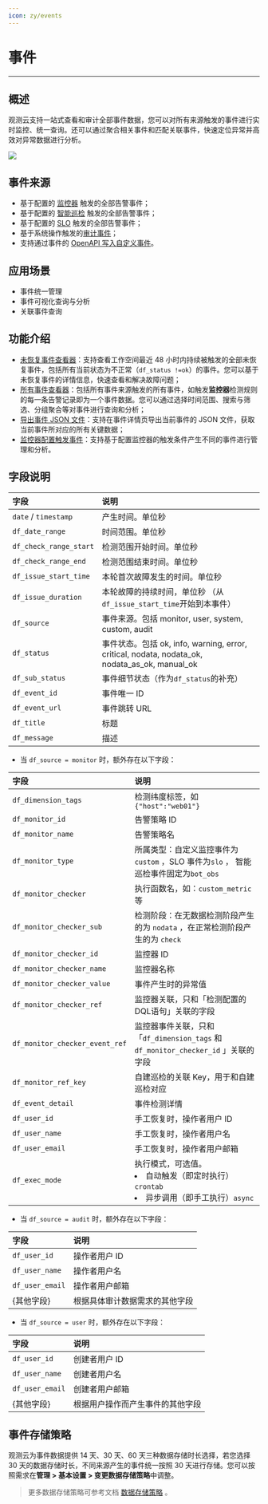 ```yaml
---
icon: zy/events
---
```

# 事件
---

## 概述

观测云支持一站式查看和审计全部事件数据，您可以对所有来源触发的事件进行实时监控、统一查询。还可以通过聚合相关事件和匹配关联事件，快速定位异常并高效对异常数据进行分析。

![](img/4.event_3.gif)

## 事件来源

- 基于配置的 [监控器](../monitoring/monitor/index.md) 触发的全部告警事件；  
- 基于配置的 [智能巡检](../monitoring/bot-obs/index.md) 触发的全部告警事件；  
- 基于配置的 [SLO](../monitoring/slo.md) 触发的全部告警事件；  
- 基于系统操作触发的[审计事件](../management/operation-audit.md)；  
- 支持通过事件的 [OpenAPI 写入自定义事件](../open-api/keyevent/create.md)。

## 应用场景

- 事件统一管理
- 事件可视化查询与分析
- 关联事件查询

## 功能介绍

- [未恢复事件查看器](unrecovered-events.md)：支持查看工作空间最近 48 小时内持续被触发的全部未恢复事件，包括所有当前状态为不正常（`df_status !=ok`）的事件。您可以基于未恢复事件的详情信息，快速查看和解决故障问题；
- [所有事件查看器](event-list.md)：包括所有事件来源触发的所有事件，如触发**监控器**检测规则的每一条告警记录即为一个事件数据。您可以通过选择时间范围、搜索与筛选、分组聚合等对事件进行查询和分析；
- [导出事件 JSON 文件](event-details.md)：支持在事件详情页导出当前事件的 JSON 文件，获取当前事件所对应的所有关键数据；
- [监控器配置触发事件](../monitoring/monitor/index.md)：支持基于配置监控器的触发条件产生不同的事件进行管理和分析。


## 字段说明

| 字段                   | 说明                                                         |
| :--------------------- | :----------------------------------------------------------- |
| `date` / `timestamp`   | 产生时间。单位秒                                             |
| `df_date_range`        | 时间范围。单位秒                                             |
| `df_check_range_start` | 检测范围开始时间。单位秒                                     |
| `df_check_range_end`   | 检测范围结束时间。单位秒                                     |
| `df_issue_start_time`  | 本轮首次故障发生的时间。单位秒                               |
| `df_issue_duration`    | 本轮故障的持续时间，单位秒 （从`df_issue_start_time`开始到本事件） |
| `df_source`            | 事件来源。包括 monitor, user, system, custom, audit          |
| `df_status`            | 事件状态。包括 ok, info, warning, error, critical, nodata, nodata_ok, nodata_as_ok, manual_ok |
| `df_sub_status`        | 事件细节状态（作为`df_status`的补充）                        |
| `df_event_id`          | 事件唯一 ID                                                  |
| `df_event_url`         | 事件跳转 URL                                                 |
| `df_title`             | 标题                                                         |
| `df_message`           | 描述                                                         |


- 当 `df_source = monitor` 时，额外存在以下字段：

| 字段                           | 说明                                                         |
| :----------------------------- | :----------------------------------------------------------- |
| `df_dimension_tags`            | 检测纬度标签，如`{"host":"web01"}`                           |
| `df_monitor_id`                | 告警策略 ID                                                  |
| `df_monitor_name`              | 告警策略名                                                   |
| `df_monitor_type`              | 所属类型：自定义监控事件为`custom` ，SLO 事件为`slo` ， 智能巡检事件固定为`bot_obs` |
| `df_monitor_checker`           | 执行函数名，如：`custom_metric` 等                           |
| `df_monitor_checker_sub`       | 检测阶段：在无数据检测阶段产生的为 `nodata` ，在正常检测阶段产生的为 `check` |
| `df_monitor_checker_id`        | 监控器 ID                                                    |
| `df_monitor_checker_name`      | 监控器名称                                                   |
| `df_monitor_checker_value`     | 事件产生时的异常值                                           |
| `df_monitor_checker_ref`       | 监控器关联，只和「检测配置的DQL语句」关联的字段              |
| `df_monitor_checker_event_ref` | 监控器事件关联，只和 「`df_dimension_tags` 和 `df_monitor_checker_id` 」关联的字段 |
| `df_monitor_ref_key`           | 自建巡检的关联 Key，用于和自建巡检对应                       |
| `df_event_detail`              | 事件检测详情                                                 |
| `df_user_id`                   | 手工恢复时，操作者用户 ID                                    |
| `df_user_name`                 | 手工恢复时，操作者用户名                                     |
| `df_user_email`                | 手工恢复时，操作者用户邮箱                                   |
| `df_exec_mode`                 | 执行模式，可选值。<br><li>自动触发（即定时执行）`crontab` <br><li> 异步调用（即手工执行）`async` |

- 当 `df_source = audit` 时，额外存在以下字段：

| 字段            | 说明                           |
| :-------------- | :----------------------------- |
| `df_user_id`    | 操作者用户 ID                  |
| `df_user_name`  | 操作者用户名                   |
| `df_user_email` | 操作者用户邮箱                 |
| {其他字段}      | 根据具体审计数据需求的其他字段 |

- 当 `df_source = user` 时，额外存在以下字段：

| 字段            | 说明                             |
| :-------------- | :------------------------------- |
| `df_user_id`    | 创建者用户 ID                    |
| `df_user_name`  | 创建者用户名                     |
| `df_user_email` | 创建者用户邮箱                   |
| {其他字段}      | 根据用户操作而产生事件的其他字段 |

## 事件存储策略

观测云为事件数据提供 14 天、30 天、60 天三种数据存储时长选择，若您选择 30 天的数据存储时长，不同来源产生的事件统一按照 30 天进行存储。您可以按照需求在**管理 > 基本设置 > 变更数据存储策略**中调整。

> 更多数据存储策略可参考文档 [数据存储策略](../billing/billing-method/data-storage.md) 。

